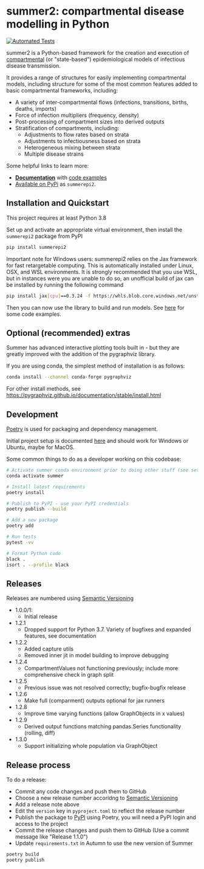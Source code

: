 # summer2: compartmental disease modelling in Python

[![Automated Tests](https://github.com/monash-emu/summer2/actions/workflows/tests.yml/badge.svg)](https://github.com/monash-emu/summer2/actions/workflows/tests.yml)

summer2 is a Python-based framework for the creation and execution of [compartmental](https://en.wikipedia.org/wiki/Compartmental_models_in_epidemiology) (or "state-based") epidemiological models of infectious disease transmission.

It provides a range of structures for easily implementing compartmental models, including structure for some of the most common features added to basic compartmental frameworks, including:

- A variety of inter-compartmental flows (infections, transitions, births, deaths, imports)
- Force of infection multipliers (frequency, density)
- Post-processing of compartment sizes into derived outputs
- Stratification of compartments, including:
  - Adjustments to flow rates based on strata
  - Adjustments to infectiousness based on strata
  - Heterogeneous mixing between strata
  - Multiple disease strains

Some helpful links to learn more:

- **[Documentation](https://summer2.readthedocs.io/)** with [code examples](https://summer2.readthedocs.io/en/latest/examples/index.html)
- [Available on PyPi](https://pypi.org/project/summerepi2/) as `summerepi2`.

## Installation and Quickstart

This project requires at least Python 3.8

Set up and activate an appropriate virtual environment, then install the `summerepi2` package from PyPI

```bash
pip install summerepi2
```

Important note for Windows users:
summerepi2 relies on the Jax framework for fast retargetable computing.  This is automatically
installed under Linux, OSX, and WSL environments. 
It is strongly recommended that you use WSL, but in instances were you are unable to do so,
an unofficial build of jax can be installed by running the following command

```bash
pip install jax[cpu]==0.3.24 -f https://whls.blob.core.windows.net/unstable/index.html
```

Then you can now use the library to build and run models. See [here](https://summer2.readthedocs.io/en/latest/examples/index.html) for some code examples.

## Optional (recommended) extras

Summer has advanced interactive plotting tools built in - but they are greatly improved with the
addition of the pygraphviz library.

If you are using conda, the simplest method of installation is as follows:

```bash
conda install --channel conda-forge pygraphviz
```

For other install methods, see
https://pygraphviz.github.io/documentation/stable/install.html

## Development

[Poetry](https://python-poetry.org/) is used for packaging and dependency management.

Initial project setup is documented [here](./docs/dev-setup.md) and should work for Windows or Ubuntu, maybe for MacOS.

Some common things to do as a developer working on this codebase:

```bash
# Activate summer conda environment prior to doing other stuff (see setup docs)
conda activate summer

# Install latest requirements
poetry install

# Publish to PyPI - use your PyPI credentials
poetry publish --build

# Add a new package
poetry add

# Run tests
pytest -vv

# Format Python code
black .
isort . --profile black
```

## Releases

Releases are numbered using [Semantic Versioning](https://semver.org/)

- 1.0.0/1:
  - Initial release
- 1.2.1
  - Dropped support for Python 3.7.  Variety of bugfixes and expanded features, see documentation
- 1.2.2
  - Added capture utils
  - Removed inner jit in model building to improve debugging
- 1.2.4
  - CompartmentValues not functioning previously; include more comprehensive check in graph split
- 1.2.5
  - Previous issue was not resolved correctly; bugfix-bugfix release
- 1.2.6
  - Make full (comparment) outputs optional for jax runners
- 1.2.8
  - Improve time varying functions (allow GraphObjects in x values)
- 1.2.9
  - Derived output functions matching pandas.Series functionality (rolling, diff)
- 1.3.0
  - Support initializing whole population via GraphObject

## Release process

To do a release:

- Commit any code changes and push them to GitHub
- Choose a new release number accoridng to [Semantic Versioning](https://semver.org/)
- Add a release note above
- Edit the `version` key in `pyproject.toml` to reflect the release number
- Publish the package to [PyPI](https://pypi.org/project/summerepi/) using Poetry, you will need a PyPI login and access to the project
- Commit the release changes and push them to GitHub (Use a commit message like "Release 1.1.0")
- Update `requirements.txt` in Autumn to use the new version of Summer

```bash
poetry build
poetry publish
```
